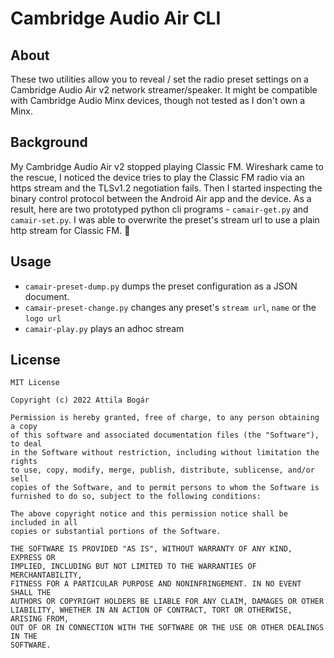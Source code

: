 # Cambridge Audio Air CLI

## About

These two utilities allow you to reveal / set the radio preset settings on a
Cambridge Audio Air v2 network streamer/speaker.  It might be compatible with
Cambridge Audio Minx devices, though not tested as I don't own a Minx.

## Background

My Cambridge Audio Air v2 stopped playing Classic FM.  Wireshark came to the
rescue, I noticed the device tries to play the Classic FM radio via an https
stream and the TLSv1.2 negotiation fails.  Then I started inspecting the binary
control protocol between the Android Air app and the device.  As a result, here
are two prototyped python cli programs - `camair-get.py` and `camair-set.py`.
I was able to overwrite the preset's stream url to use a plain http stream for
Classic FM.  🙂

## Usage

- `camair-preset-dump.py` dumps the preset configuration as a JSON document.
- `camair-preset-change.py` changes any preset's `stream url`, `name` or the `logo url`
- `camair-play.py` plays an adhoc stream

## License

    MIT License

    Copyright (c) 2022 Attila Bogár

    Permission is hereby granted, free of charge, to any person obtaining a copy
    of this software and associated documentation files (the "Software"), to deal
    in the Software without restriction, including without limitation the rights
    to use, copy, modify, merge, publish, distribute, sublicense, and/or sell
    copies of the Software, and to permit persons to whom the Software is
    furnished to do so, subject to the following conditions:

    The above copyright notice and this permission notice shall be included in all
    copies or substantial portions of the Software.

    THE SOFTWARE IS PROVIDED "AS IS", WITHOUT WARRANTY OF ANY KIND, EXPRESS OR
    IMPLIED, INCLUDING BUT NOT LIMITED TO THE WARRANTIES OF MERCHANTABILITY,
    FITNESS FOR A PARTICULAR PURPOSE AND NONINFRINGEMENT. IN NO EVENT SHALL THE
    AUTHORS OR COPYRIGHT HOLDERS BE LIABLE FOR ANY CLAIM, DAMAGES OR OTHER
    LIABILITY, WHETHER IN AN ACTION OF CONTRACT, TORT OR OTHERWISE, ARISING FROM,
    OUT OF OR IN CONNECTION WITH THE SOFTWARE OR THE USE OR OTHER DEALINGS IN THE
    SOFTWARE.
